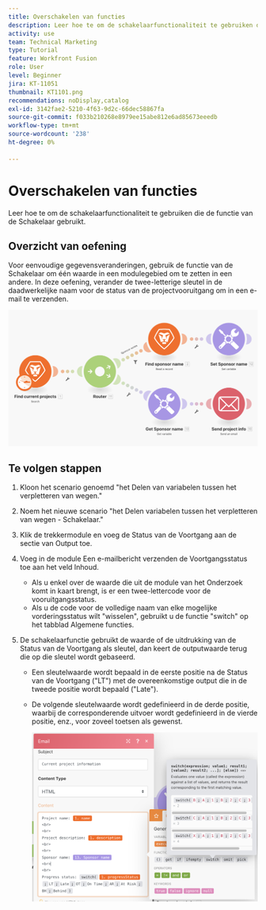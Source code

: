 ```yaml
---
title: Overschakelen van functies
description: Leer hoe te om de schakelaarfunctionaliteit te gebruiken die de functie van de Schakelaar gebruikt.
activity: use
team: Technical Marketing
type: Tutorial
feature: Workfront Fusion
role: User
level: Beginner
jira: KT-11051
thumbnail: KT1101.png
recommendations: noDisplay,catalog
exl-id: 3142fae2-5210-4f63-9d2c-66dec58867fa
source-git-commit: f033b210268e8979ee15abe812e6ad85673eeedb
workflow-type: tm+mt
source-wordcount: '238'
ht-degree: 0%

---
```


# Overschakelen van functies

Leer hoe te om de schakelaarfunctionaliteit te gebruiken die de functie van de Schakelaar gebruikt.

## Overzicht van oefening

Voor eenvoudige gegevensveranderingen, gebruik de functie van de Schakelaar om één waarde in een modulegebied om te zetten in een andere. In deze oefening, verander de twee-letterige sleutel in de daadwerkelijke naam voor de status van de projectvooruitgang om in een e-mail te verzenden.

![ functieBeeld 1 van de Schakelaar ](../12-exercises/assets/switch-function-walkthrough-1.png)

## Te volgen stappen

1. Kloon het scenario genoemd &quot;het Delen van variabelen tussen het verpletteren van wegen.&quot;
1. Noem het nieuwe scenario &quot;het Delen variabelen tussen het verpletteren van wegen - Schakelaar.&quot;
1. Klik de trekkermodule en voeg de Status van de Voortgang aan de sectie van Output toe.
1. Voeg in de module Een e-mailbericht verzenden de Voortgangsstatus toe aan het veld Inhoud.

   + Als u enkel over de waarde die uit de module van het Onderzoek komt in kaart brengt, is er een twee-lettercode voor de vooruitgangsstatus.
   + Als u de code voor de volledige naam van elke mogelijke vorderingsstatus wilt &quot;wisselen&quot;, gebruikt u de functie &quot;switch&quot; op het tabblad Algemene functies.

1. De schakelaarfunctie gebruikt de waarde of de uitdrukking van de Status van de Voortgang als sleutel, dan keert de outputwaarde terug die op die sleutel wordt gebaseerd.

   + Een sleutelwaarde wordt bepaald in de eerste positie na de Status van de Voortgang (&quot;LT&quot;) met de overeenkomstige output die in de tweede positie wordt bepaald (&quot;Late&quot;).
   + De volgende sleutelwaarde wordt gedefinieerd in de derde positie, waarbij de corresponderende uitvoer wordt gedefinieerd in de vierde positie, enz., voor zoveel toetsen als gewenst.

     ![ functieBeeld 2 van de Schakelaar ](../12-exercises/assets/switch-function-walkthrough-2.png)
